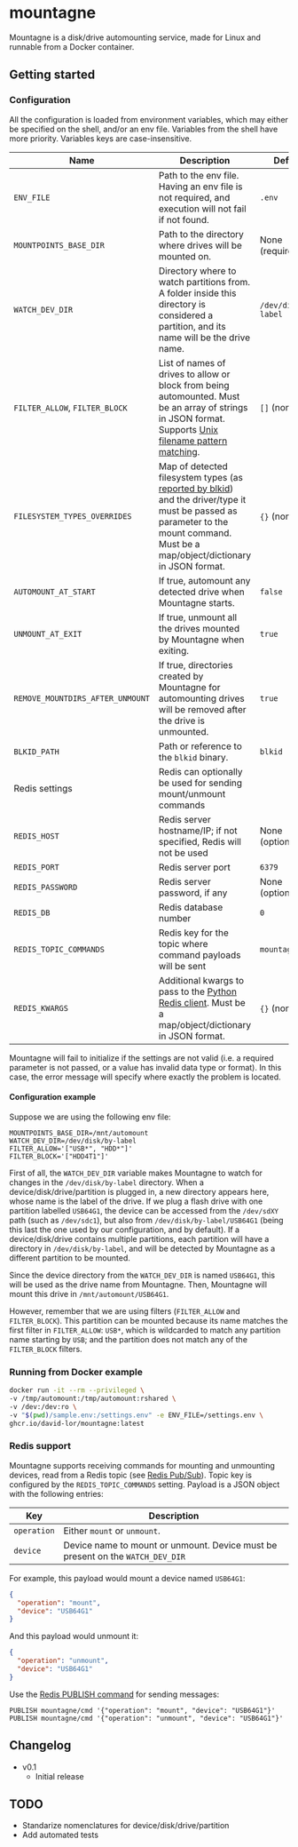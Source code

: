 # mountagne

Mountagne is a disk/drive automounting service, made for Linux and runnable from a Docker container.

## Getting started

### Configuration

All the configuration is loaded from environment variables, which may either be specified on the shell, and/or an env file.
Variables from the shell have more priority. Variables keys are case-insensitive.

<!-- TODO: Statement about nomenclature of drive/device/disk/partition and normalization -->

| Name                             | Description                                                                                                                                                                                                                                                   | Default              |
|----------------------------------|---------------------------------------------------------------------------------------------------------------------------------------------------------------------------------------------------------------------------------------------------------------|----------------------|
| `ENV_FILE`                       | Path to the env file. Having an env file is not required, and execution will not fail if not found.                                                                                                                                                           | `.env`               |
| `MOUNTPOINTS_BASE_DIR`           | Path to the directory where drives will be mounted on.                                                                                                                                                                                                        | None (required)      |
| `WATCH_DEV_DIR`                  | Directory where to watch partitions from. A folder inside this directory is considered a partition, and its name will be the drive name.                                                                                                                      | `/dev/disk/by-label` |
| `FILTER_ALLOW`, `FILTER_BLOCK`   | List of names of drives to allow or block from being automounted. Must be an array of strings in JSON format. Supports [Unix filename pattern matching](https://docs.python.org/3/library/fnmatch.html).                                                      | `[]` (none)          |
| `FILESYSTEM_TYPES_OVERRIDES`     | Map of detected filesystem types (as [reported by blkid](https://www.baeldung.com/linux/find-system-type#3-using-the-blkid-command)) and the driver/type it must be passed as parameter to the mount command. Must be a map/object/dictionary in JSON format. | `{}` (none)          |
| `AUTOMOUNT_AT_START`             | If true, automount any detected drive when Mountagne starts.                                                                                                                                                                                                  | `false`              |
| `UNMOUNT_AT_EXIT`                | If true, unmount all the drives mounted by Mountagne when exiting.                                                                                                                                                                                            | `true`               |
| `REMOVE_MOUNTDIRS_AFTER_UNMOUNT` | If true, directories created by Mountagne for automounting drives will be removed after the drive is unmounted.                                                                                                                                               | `true`               |
| `BLKID_PATH`                     | Path or reference to the `blkid` binary.                                                                                                                                                                                                                      | `blkid`              |
| Redis settings                   | Redis can optionally be used for sending mount/unmount commands                                                                                                                                                                                               |                      |
| `REDIS_HOST`                     | Redis server hostname/IP; if not specified, Redis will not be used                                                                                                                                                                                            | None (optional)      |
| `REDIS_PORT`                     | Redis server port                                                                                                                                                                                                                                             | `6379`               |
| `REDIS_PASSWORD`                 | Redis server password, if any                                                                                                                                                                                                                                 | None (optional)      |
| `REDIS_DB`                       | Redis database number                                                                                                                                                                                                                                         | `0`                  |
| `REDIS_TOPIC_COMMANDS`           | Redis key for the topic where command payloads will be sent                                                                                                                                                                                                   | `mountagne/cmd`      |
| `REDIS_KWARGS`                   | Additional kwargs to pass to the [Python Redis client](https://redis-py.readthedocs.io/en/stable/connections.html#generic-client). Must be a map/object/dictionary in JSON format.                                                                            | `{}` (none)          |

Mountagne will fail to initialize if the settings are not valid (i.e. a required parameter is not passed, or a value has invalid data type or format).
In this case, the error message will specify where exactly the problem is located.

#### Configuration example

Suppose we are using the following env file:

```dotenv
MOUNTPOINTS_BASE_DIR=/mnt/automount
WATCH_DEV_DIR=/dev/disk/by-label
FILTER_ALLOW='["USB*", "HDD*"]'
FILTER_BLOCK='["HDD4T1"]'
```

First of all, the `WATCH_DEV_DIR` variable makes Mountagne to watch for changes in the `/dev/disk/by-label` directory.
When a device/disk/drive/partition is plugged in, a new directory appears here, whose name is the label of the drive.
If we plug a flash drive with one partition labelled `USB64G1`, the device can be accessed from the `/dev/sdXY` path (such as `/dev/sdc1`), but also from `/dev/disk/by-label/USB64G1` (being this last the one used by our configuration, and by default).
If a device/disk/drive contains multiple partitions, each partition will have a directory in `/dev/disk/by-label`, and will be detected by Mountagne as a different partition to be mounted.

Since the device directory from the `WATCH_DEV_DIR` is named `USB64G1`, this will be used as the drive name from Mountagne.
Then, Mountagne will mount this drive in `/mnt/automount/USB64G1`.

However, remember that we are using filters (`FILTER_ALLOW` and `FILTER_BLOCK`).
This partition can be mounted because its name matches the first filter in `FILTER_ALLOW`: `USB*`, which is wildcarded to match any partition name starting by `USB`;
and the partition does not match any of the `FILTER_BLOCK` filters.

### Running from Docker example

```bash
docker run -it --rm --privileged \
-v /tmp/automount:/tmp/automount:rshared \
-v /dev:/dev:ro \
-v "$(pwd)/sample.env:/settings.env" -e ENV_FILE=/settings.env \
ghcr.io/david-lor/mountagne:latest
```

### Redis support

Mountagne supports receiving commands for mounting and unmounting devices, read from a Redis topic (see [Redis Pub/Sub](https://redis.io/docs/interact/pubsub/)).
Topic key is configured by the `REDIS_TOPIC_COMMANDS` setting. Payload is a JSON object with the following entries:

| Key         | Description                                                                    |
|-------------|--------------------------------------------------------------------------------|
| `operation` | Either `mount` or `unmount`.                                                   |
| `device`    | Device name to mount or unmount. Device must be present on the `WATCH_DEV_DIR` |

For example, this payload would mount a device named `USB64G1`:

```json
{
  "operation": "mount",
  "device": "USB64G1"
}
```

And this payload would unmount it:

```json
{
  "operation": "unmount",
  "device": "USB64G1"
}
```

Use the [Redis PUBLISH command](https://redis.io/commands/publish/) for sending messages:

```redis
PUBLISH mountagne/cmd '{"operation": "mount", "device": "USB64G1"}'
PUBLISH mountagne/cmd '{"operation": "unmount", "device": "USB64G1"}'
```

## Changelog

- v0.1
  - Initial release

## TODO

- Standarize nomenclatures for device/disk/drive/partition
- Add automated tests
